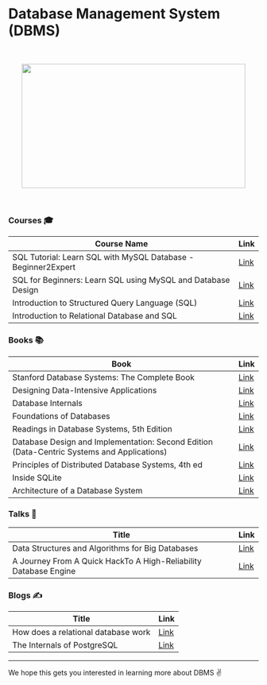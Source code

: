 # Database Management System (DBMS)
<br>
<p align="center"><img src="https://blog.paessler.com/hubfs/considerations-when-choosing-database-management-system.png" height="250" width="450"></p>
<br>

### Courses 🎓

| Course Name                                                  |  Link                                                                                            |
|--------------------------------------------------------------|--------------------------------------------------------------------------------------------------|
| SQL Tutorial: Learn SQL with MySQL Database -Beginner2Expert | [Link](https://www.udemy.com/course/sql-tutorial-learn-sql-with-mysql-database-beginner2expert/) |
| SQL for Beginners: Learn SQL using MySQL and Database Design | [Link](https://www.udemy.com/course/sql-for-beginners-course/)                                   |
| Introduction to Structured Query Language (SQL)              | [Link](https://www.coursera.org/learn/intro-sql)                                                 |
| Introduction to Relational Database and SQL                  | [Link](https://www.coursera.org/projects/introduction-to-relational-database-and-sql)            |

### Books 📚
| Book                                                                                       | Link                                                                            |
|--------------------------------------------------------------------------------------------|---------------------------------------------------------------------------------|
| Stanford Database Systems: The Complete Book                                               | [Link](http://infolab.stanford.edu/~ullman/dscb.html)                           |
| Designing Data-Intensive Applications                                                      | [Link](http://shop.oreilly.com/product/0636920032175.do)                        |
| Database Internals                                                                         | [Link](https://www.oreilly.com/library/view/database-internals/9781492040330/)  |
| Foundations of Databases                                                                   | [Link](http://webdam.inria.fr/Alice/)                                           |
| Readings in Database Systems, 5th Edition                                                  | [Link](http://www.redbook.io/)                                                  |
| Database Design and Implementation: Second Edition (Data-Centric Systems and Applications) | [Link](https://www.amazon.com/dp/3030338355)                                    |
| Principles of Distributed Database Systems, 4th ed                                         | [Link](https://www.amazon.com/dp/3030262529)                                    |
| Inside SQLite                                                                              | [Link](https://books.google.com/books/about/Inside_SQLite.html?id=QoxUx8GOjKMC) |
| Architecture of a Database System                                                          | [Link](https://dsf.berkeley.edu/papers/fntdb07-architecture.pdf)                |

### Talks 📣

| Title                                                            | Link                                                                            |
|------------------------------------------------------------------|---------------------------------------------------------------------------------|
| Data Structures and Algorithms for Big Databases                 | [Link](https://people.csail.mit.edu/bradley/BenderKuszmaul-tutorial-xldb12.pdf) |
| A Journey From A Quick HackTo A High-Reliability Database Engine | [Link](https://www.sqlite.org/talks/wroclaw-20090310.pdf)                       |

### Blogs ✍️

| Title                               | Link                                              |
|-------------------------------------|---------------------------------------------------|
| How does a relational database work | [Link](http://coding-geek.com/how-databases-work) |
| The Internals of PostgreSQL         | [Link](http://www.interdb.jp/pg/index.html)       |

___

We hope this gets you interested in learning more about DBMS ✌️